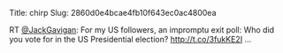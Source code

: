 Title: chirp
Slug: 2860d0e4bcae4fb10f643ec0ac4800ea

RT <a href="http://twitter.com/JackGavigan">@JackGavigan</a>: For my US followers, an impromptu exit poll: Who did you vote for in the US Presidential election? <a href="http://t.co/3fukKE2I">http://t.co/3fukKE2I</a> ...
